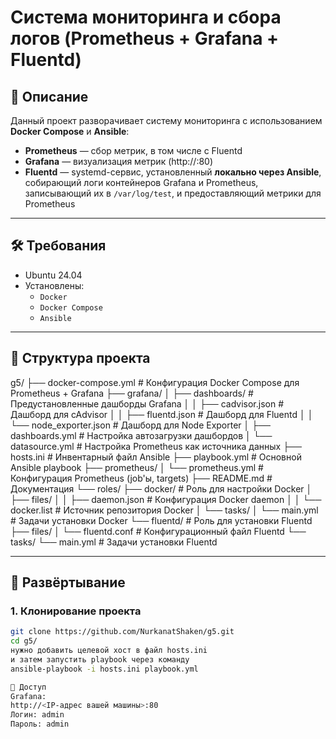 # Система мониторинга и сбора логов (Prometheus + Grafana + Fluentd)

## 📌 Описание

Данный проект разворачивает систему мониторинга с использованием **Docker Compose** и **Ansible**:

- **Prometheus** — сбор метрик, в том числе с Fluentd
- **Grafana** — визуализация метрик (http://<IP>:80)
- **Fluentd** — systemd-сервис, установленный **локально через Ansible**, собирающий логи контейнеров Grafana и Prometheus, записывающий их в `/var/log/test`, и предоставляющий метрики для Prometheus

---

## 🛠️ Требования

- Ubuntu 24.04
- Установлены:  
  - `Docker`  
  - `Docker Compose`  
  - `Ansible`  

---

## 📁 Структура проекта

g5/
├── docker-compose.yml # Конфигурация Docker Compose для Prometheus + Grafana
├── grafana/
│ ├── dashboards/ # Предустановленные дашборды Grafana
│ │ ├── cadvisor.json # Дашборд для cAdvisor
│ │ ├── fluentd.json # Дашборд для Fluentd
│ │ └── node_exporter.json # Дашборд для Node Exporter
│ ├── dashboards.yml # Настройка автозагрузки дашбордов
│ └── datasource.yml # Настройка Prometheus как источника данных
├── hosts.ini # Инвентарный файл Ansible
├── playbook.yml # Основной Ansible playbook
├── prometheus/
│ └── prometheus.yml # Конфигурация Prometheus (job'ы, targets)
├── README.md # Документация
└── roles/
├── docker/ # Роль для настройки Docker
│ ├── files/
│ │ ├── daemon.json # Конфигурация Docker daemon
│ │ └── docker.list # Источник репозитория Docker
│ └── tasks/
│ └── main.yml # Задачи установки Docker
└── fluentd/ # Роль для установки Fluentd
├── files/
│ └── fluentd.conf # Конфигурационный файл Fluentd
└── tasks/
└── main.yml # Задачи установки Fluentd

---

## 🚀 Развёртывание

### 1. Клонирование проекта

```bash
git clone https://github.com/NurkanatShaken/g5.git
cd g5/
нужно добавить целевой хост в файл hosts.ini
и затем запустить playbook через команду
ansible-playbook -i hosts.ini playbook.yml

🔐 Доступ
Grafana:
http://<IP-адрес вашей машины>:80
Логин: admin
Пароль: admin
